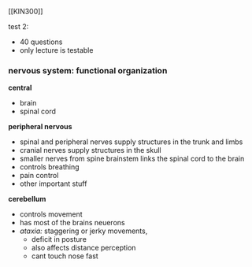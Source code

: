 [[KIN300]]

test 2: 
- 40 questions
- only lecture is testable

### nervous system: functional organization
**central**
- brain
- spinal cord

**peripheral nervous**
- spinal and peripheral nerves supply structures in the trunk and limbs
- cranial nerves supply structures in the skull
- smaller nerves from spine
brainstem links the spinal cord to the brain
- controls breathing
- pain control
- other important stuff

**cerebellum**
- controls movement 
- has most of the brains neuerons
- *ataxia:* staggering or jerky movements,
	- deficit in posture
	- also affects distance perception
	- cant touch nose fast
